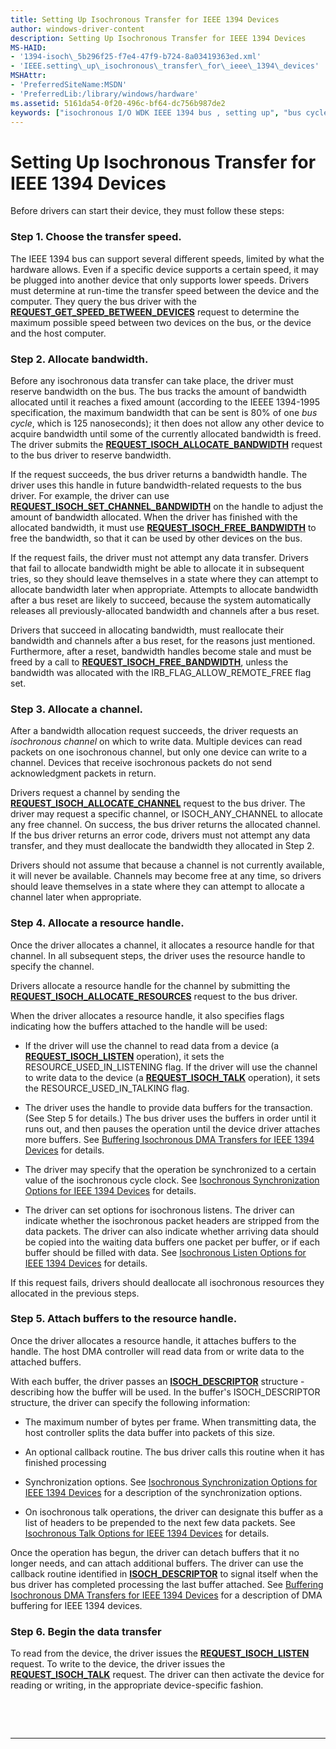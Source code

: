 ```yaml
---
title: Setting Up Isochronous Transfer for IEEE 1394 Devices
author: windows-driver-content
description: Setting Up Isochronous Transfer for IEEE 1394 Devices
MS-HAID:
- '1394-isoch\_5b296f25-f7e4-47f9-b724-8a03419363ed.xml'
- 'IEEE.setting\_up\_isochronous\_transfer\_for\_ieee\_1394\_devices'
MSHAttr:
- 'PreferredSiteName:MSDN'
- 'PreferredLib:/library/windows/hardware'
ms.assetid: 5161da54-0f20-496c-bf64-dc756b987de2
keywords: ["isochronous I/O WDK IEEE 1394 bus , setting up", "bus cycles WDK IEEE 1394 bus", "isochronous channels WDK IEEE 1394 bus", "resource handles WDK IEEE 1394 bus", "buffers WDK IEEE 1394 bus", "speed WDK IEEE 1394 bus", "allocating bandwidth"]
---
```


# Setting Up Isochronous Transfer for IEEE 1394 Devices


Before drivers can start their device, they must follow these steps:

### <a href="" id="step-1---choose-the-transfer-speed-"></a>Step 1. Choose the transfer speed.

The IEEE 1394 bus can support several different speeds, limited by what the hardware allows. Even if a specific device supports a certain speed, it may be plugged into another device that only supports lower speeds. Drivers must determine at run-time the transfer speed between the device and the computer. They query the bus driver with the [**REQUEST\_GET\_SPEED\_BETWEEN\_DEVICES**](https://msdn.microsoft.com/library/windows/hardware/ff537645) request to determine the maximum possible speed between two devices on the bus, or the device and the host computer.

### <a href="" id="step-2---allocate-bandwidth-"></a>Step 2. Allocate bandwidth.

Before any isochronous data transfer can take place, the driver must reserve bandwidth on the bus. The bus tracks the amount of bandwidth allocated until it reaches a fixed amount (according to the IEEEE 1394-1995 specification, the maximum bandwidth that can be sent is 80% of one *bus cycle*, which is 125 nanoseconds); it then does not allow any other device to acquire bandwidth until some of the currently allocated bandwidth is freed. The driver submits the [**REQUEST\_ISOCH\_ALLOCATE\_BANDWIDTH**](https://msdn.microsoft.com/library/windows/hardware/ff537647) request to the bus driver to reserve bandwidth.

If the request succeeds, the bus driver returns a bandwidth handle. The driver uses this handle in future bandwidth-related requests to the bus driver. For example, the driver can use [**REQUEST\_ISOCH\_SET\_CHANNEL\_BANDWIDTH**](https://msdn.microsoft.com/library/windows/hardware/ff537658) on the handle to adjust the amount of bandwidth allocated. When the driver has finished with the allocated bandwidth, it must use [**REQUEST\_ISOCH\_FREE\_BANDWIDTH**](https://msdn.microsoft.com/library/windows/hardware/ff537652) to free the bandwidth, so that it can be used by other devices on the bus.

If the request fails, the driver must not attempt any data transfer. Drivers that fail to allocate bandwidth might be able to allocate it in subsequent tries, so they should leave themselves in a state where they can attempt to allocate bandwidth later when appropriate. Attempts to allocate bandwidth after a bus reset are likely to succeed, because the system automatically releases all previously-allocated bandwidth and channels after a bus reset.

Drivers that succeed in allocating bandwidth, must reallocate their bandwidth and channels after a bus reset, for the reasons just mentioned. Furthermore, after a reset, bandwidth handles become stale and must be freed by a call to [**REQUEST\_ISOCH\_FREE\_BANDWIDTH**](https://msdn.microsoft.com/library/windows/hardware/ff537652), unless the bandwidth was allocated with the IRB\_FLAG\_ALLOW\_REMOTE\_FREE flag set.

### <a href="" id="step-3---allocate-a-channel-"></a>Step 3. Allocate a channel.

After a bandwidth allocation request succeeds, the driver requests an *isochronous channel* on which to write data. Multiple devices can read packets on one isochronous channel, but only one device can write to a channel. Devices that receive isochronous packets do not send acknowledgment packets in return.

Drivers request a channel by sending the [**REQUEST\_ISOCH\_ALLOCATE\_CHANNEL**](https://msdn.microsoft.com/library/windows/hardware/ff537648) request to the bus driver. The driver may request a specific channel, or ISOCH\_ANY\_CHANNEL to allocate any free channel. On success, the bus driver returns the allocated channel. If the bus driver returns an error code, drivers must not attempt any data transfer, and they must deallocate the bandwidth they allocated in Step 2.

Drivers should not assume that because a channel is not currently available, it will never be available. Channels may become free at any time, so drivers should leave themselves in a state where they can attempt to allocate a channel later when appropriate.

### <a href="" id="step-4---allocate-a-resource-handle-"></a>Step 4. Allocate a resource handle.

Once the driver allocates a channel, it allocates a resource handle for that channel. In all subsequent steps, the driver uses the resource handle to specify the channel.

Drivers allocate a resource handle for the channel by submitting the [**REQUEST\_ISOCH\_ALLOCATE\_RESOURCES**](https://msdn.microsoft.com/library/windows/hardware/ff537649) request to the bus driver.

When the driver allocates a resource handle, it also specifies flags indicating how the buffers attached to the handle will be used:

-   If the driver will use the channel to read data from a device (a [**REQUEST\_ISOCH\_LISTEN**](https://msdn.microsoft.com/library/windows/hardware/ff537655) operation), it sets the RESOURCE\_USED\_IN\_LISTENING flag. If the driver will use the channel to write data to the device (a [**REQUEST\_ISOCH\_TALK**](https://msdn.microsoft.com/library/windows/hardware/ff537660) operation), it sets the RESOURCE\_USED\_IN\_TALKING flag.

-   The driver uses the handle to provide data buffers for the transaction. (See Step 5 for details.) The bus driver uses the buffers in order until it runs out, and then pauses the operation until the device driver attaches more buffers. See [Buffering Isochronous DMA Transfers for IEEE 1394 Devices](https://msdn.microsoft.com/library/windows/hardware/ff537014) for details.

-   The driver may specify that the operation be synchronized to a certain value of the isochronous cycle clock. See [Isochronous Synchronization Options for IEEE 1394 Devices](https://msdn.microsoft.com/library/windows/hardware/ff537379) for details.

-   The driver can set options for isochronous listens. The driver can indicate whether the isochronous packet headers are stripped from the data packets. The driver can also indicate whether arriving data should be copied into the waiting data buffers one packet per buffer, or if each buffer should be filled with data. See [Isochronous Listen Options for IEEE 1394 Devices](https://msdn.microsoft.com/library/windows/hardware/ff537377) for details.

If this request fails, drivers should deallocate all isochronous resources they allocated in the previous steps.

### <a href="" id="step-5---attach-buffers-to-the-resource-handle-"></a>Step 5. Attach buffers to the resource handle.

Once the driver allocates a resource handle, it attaches buffers to the handle. The host DMA controller will read data from or write data to the attached buffers.

With each buffer, the driver passes an [**ISOCH\_DESCRIPTOR**](https://msdn.microsoft.com/library/windows/hardware/ff537401) structure -describing how the buffer will be used. In the buffer's ISOCH\_DESCRIPTOR structure, the driver can specify the following information:

-   The maximum number of bytes per frame. When transmitting data, the host controller splits the data buffer into packets of this size.

-   An optional callback routine. The bus driver calls this routine when it has finished processing

-   Synchronization options. See [Isochronous Synchronization Options for IEEE 1394 Devices](https://msdn.microsoft.com/library/windows/hardware/ff537379) for a description of the synchronization options.

-   On isochronous talk operations, the driver can designate this buffer as a list of headers to be prepended to the next few data packets. See [Isochronous Talk Options for IEEE 1394 Devices](https://msdn.microsoft.com/library/windows/hardware/ff537380) for details.

Once the operation has begun, the driver can detach buffers that it no longer needs, and can attach additional buffers. The driver can use the callback routine identified in [**ISOCH\_DESCRIPTOR**](https://msdn.microsoft.com/library/windows/hardware/ff537401) to signal itself when the bus driver has completed processing the last buffer attached. See [Buffering Isochronous DMA Transfers for IEEE 1394 Devices](https://msdn.microsoft.com/library/windows/hardware/ff537014) for a description of DMA buffering for IEEE 1394 devices.

### <a href="" id="step-6---begin-the-data-transfer"></a>Step 6. Begin the data transfer

To read from the device, the driver issues the [**REQUEST\_ISOCH\_LISTEN**](https://msdn.microsoft.com/library/windows/hardware/ff537655) request. To write to the device, the driver issues the [**REQUEST\_ISOCH\_TALK**](https://msdn.microsoft.com/library/windows/hardware/ff537660) request. The driver can then activate the device for reading or writing, in the appropriate device-specific fashion.

 

 


--------------------


